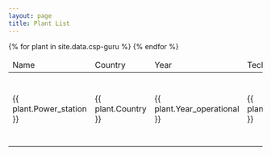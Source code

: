 ```yaml
---
layout: page
title: Plant List
---
```


<table id="csp-table">
    <thead>
        <tr>
            <td>Name</td>
            <td>Country</td>
            <td>Year</td>
            <td>Technology</td>
            <td>Capacity [MW]</td>
            <td>Storage capacity [h]</td>
            <td>LCOE [$/kWh]</td>
            <td>Remuneration [$/kWh]</td>
            <td>Location</td>
        </tr>
    </thead>
    <tbody>
    {% for plant in site.data.csp-guru %}
        <tr>
            <td>{{ plant.Power_station }}</td>
            <td>{{ plant.Country }}</td>
            <td>{{ plant.Year_operational }}</td>
            <td>{{ plant.Technology }}</td>
            <td>{{ plant.Capacity_MW }}</td>
            <td>{{ plant.Storage_capacity_hours }}</td>
            <td>
            {%- if plant.LCOE_5_25_USD2020_per_kWh -%}
                {{ plant.LCOE_5_25_USD2020_per_kWh | round: 2}}
            {%- else -%}
                {{ plant.LCOE_5_25_USD2020_per_kWh }}
            {%- endif -%}
            </td>
            <td>
            {%- if plant.Remuneration_USD2020_per_kWh_deflated -%}
                {{ plant.Remuneration_USD2020_per_kWh_deflated | round: 2}}
            {%- else -%}
                {{ plant.Remuneration_USD2020_per_kWh_deflated }}
            {%- endif -%}
            </td>
            <td>
            {%- if plant.Location_coordinates -%}
                <a href="https://www.google.com/maps/@?api=1&map_action=map&center={{ plant.Location_coordinates }}" &zoom=13&basemap=satellite&target="_blank">
                Show
                </a>
            {%- endif -%}
            </td>
        </tr>
    {% endfor %}
    </tbody>
</table>

<script type="text/javascript">
    $(document).ready( function () {
        $('#csp-table').DataTable({
            "paging": false,
            "order": [[ 2, "desc" ]]
        });
    } );
</script>
